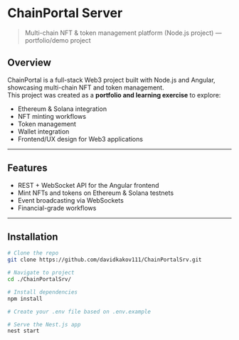 # ChainPortal Server

> Multi-chain NFT & token management platform (Node.js project) — portfolio/demo project

## Overview

ChainPortal is a full-stack Web3 project built with Node.js and Angular, showcasing multi-chain NFT and token management.  
This project was created as a **portfolio and learning exercise** to explore:

- Ethereum & Solana integration
- NFT minting workflows
- Token management
- Wallet integration
- Frontend/UX design for Web3 applications

---

## Features

- REST + WebSocket API for the Angular frontend
- Mint NFTs and tokens on Ethereum & Solana testnets
- Event broadcasting via WebSockets
- Financial-grade workflows

---

## Installation

```bash
# Clone the repo
git clone https://github.com/davidkakov111/ChainPortalSrv.git

# Navigate to project
cd ./ChainPortalSrv/

# Install dependencies
npm install

# Create your .env file based on .env.example

# Serve the Nest.js app
nest start
